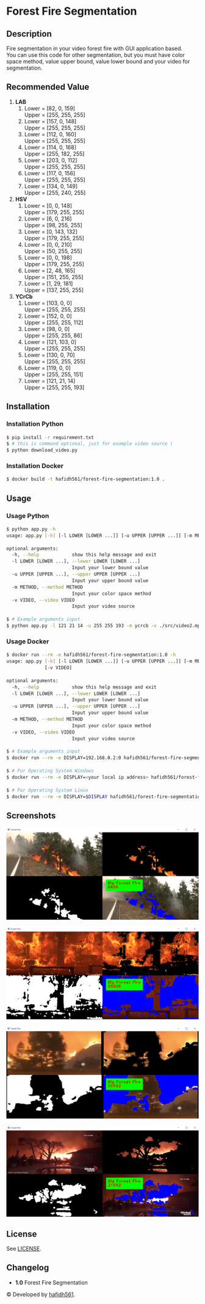 # Forest Fire Segmentation

## Description

Fire segmentation in your video forest fire with GUI application based. \
You can use this code for other segmentation, but you must have color space method, value upper bound, value lower bound and your video for segmentation.

## Recommended Value

1. **LAB**
    1. Lower = [82, 0, 159] \
       Upper = [255, 255, 255]
    2. Lower = [157, 0, 148] \
       Upper = [255, 255, 255]
    3. Lower = [112, 0, 160] \
       Upper = [255, 255, 255]
    4. Lower = [114, 0, 168] \
       Upper = [255, 182, 255]
    5. Lower = [203, 0, 112] \
       Upper = [255, 255, 255]
    6. Lower = [117, 0, 156] \
       Upper = [255, 255, 255]
    7. Lower = [134, 0, 149] \
       Upper = [255, 240, 255]
2. **HSV**
    1. Lower = [0, 0, 148] \
       Upper = [179, 255, 255]
    2. Lower = [6, 0, 216] \
       Upper = [98, 255, 255]
    3. Lower = [0, 143, 132] \
       Upper = [179, 255, 255]
    4. Lower = [0, 0, 210] \
       Upper = [50, 255, 255]
    5. Lower = [0, 0, 198] \
       Upper = [179, 255, 255]
    6. Lower = [2, 48, 165] \
       Upper = [151, 255, 255]
    7. Lower = [1, 29, 181] \
       Upper = [137, 255, 255]
3. **YCrCb**
    1. Lower = [103, 0, 0] \
       Upper = [255, 255, 255]
    2. Lower = [152, 0, 0] \
       Upper = [255, 255, 112]
    3. Lower = [98, 0, 0] \
       Upper = [255, 255, 86]
    4. Lower = [121, 103, 0] \
       Upper = [255, 255, 255]
    5. Lower = [130, 0, 70] \
       Upper = [255, 255, 255]
    6. Lower = [119, 0, 0] \
       Upper = [255, 255, 151]
    7. Lower = [121, 21, 14] \
       Upper = [255, 255, 193]

## Installation

### Installation Python

```bash
$ pip install -r requirement.txt
$ # this is command optional, just for example video source \
$ python download_video.py
```

### Installation Docker

```bash
$ docker build -t hafidh561/forest-fire-segmentation:1.0 .
```

## Usage

### Usage Python

```bash
$ python app.py -h
usage: app.py [-h] [-l LOWER [LOWER ...]] [-u UPPER [UPPER ...]] [-m METHOD] [-v VIDEO]

optional arguments:
  -h, --help            show this help message and exit
  -l LOWER [LOWER ...], --lower LOWER [LOWER ...]
                        Input your lower bound value
  -u UPPER [UPPER ...], --upper UPPER [UPPER ...]
                        Input your upper bound value
  -m METHOD, --method METHOD
                        Input your color space method
  -v VIDEO, --video VIDEO
                        Input your video source

$ # Example arguments input
$ python app.py -l 121 21 14 -u 255 255 193 -m ycrcb -v ./src/video2.mp4
```

### Usage Docker

```bash
$ docker run --rm -e hafidh561/forest-fire-segmentation:1.0 -h
usage: app.py [-h] [-l LOWER [LOWER ...]] [-u UPPER [UPPER ...]] [-m METHOD]
              [-v VIDEO]

optional arguments:
  -h, --help            show this help message and exit
  -l LOWER [LOWER ...], --lower LOWER [LOWER ...]
                        Input your lower bound value
  -u UPPER [UPPER ...], --upper UPPER [UPPER ...]
                        Input your upper bound value
  -m METHOD, --method METHOD
                        Input your color space method
  -v VIDEO, --video VIDEO
                        Input your video source

$ # Example arguments input
$ docker run --rm -e DISPLAY=192.168.0.2:0 hafidh561/forest-fire-segmentation:1.0 -l 121 21 14 -u 255 255 193 -m hsv -v ./src/video2.mp4

$ # For Operating System Windows
$ docker run --rm -e DISPLAY=<your local ip address> hafidh561/forest-fire-segmentation:1.0

$ # For Operating System Linux
$ docker run --rm -e DISPLAY=$DISPLAY hafidh561/forest-fire-segmentation:1.0
```

## Screenshots

![video1.mp4](./screenshots/ss1.png "video1.mp4")

![video2.mp4](./screenshots/ss2.png "video2.mp4")

![video3.mp4](./screenshots/ss3.png "video3.mp4")

![video4.mp4](./screenshots/ss4.png "video4.mp4")

## License

See [LICENSE](./LICENSE).

## Changelog

-   **1.0** Forest Fire Segmentation

© Developed by [hafidh561](https://github.com/hafidh561).
